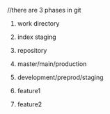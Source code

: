 //there are 3 phases in git
1. work directory
2. index staging
3. repository


1. master/main/production
2. development/preprod/staging
3. feature1
4. feature2